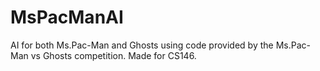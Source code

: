 MsPacManAI
==========

AI for both Ms.Pac-Man and Ghosts using code provided by the Ms.Pac-Man vs Ghosts competition. Made for CS146.

